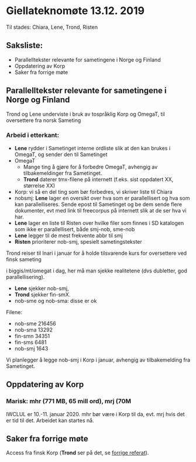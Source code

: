 # Giellateknomøte 13.12. 2019

Til stades: Chiara, Lene, Trond, Risten

## Saksliste:

* Parallelltekster relevante for sametingene i Norge og Finland
* Oppdatering av Korp
* Saker fra forrige møte

##  Parallelltekster relevante for sametingene i Norge og Finland

Trond og Lene underviste i bruk av tospråklig Korp og OmegaT, til oversettere fra norsk Sameting

### Arbeid i etterkant:
* **Lene** rydder i Sametinget interne ordliste slik at den kan brukes i OmegaT, og sender den til Sametinget
* OmegaT
    - Mange ting å gjøre for å forbedre OmegaT, avhengig av tilbakemeldinger fra Sametinget.
    - **Trond** daterer tmx-filene på internett (f.eks. sist oppdatert XX, størrelse XX)
* Korp: vi så en del ting som bør forbedres, vi skriver liste til Chiara
* nobsmj: **Lene** lager en oversikt over hva som er parallellisert og hva som kan parallelliseres. Sende epost til Sametinget og be dem sende flere dokumenter, evt med link til freecorpus på internett slik at de ser hva vi har.
* **Lene** lager en liste til Risten over hvilke filer som finnes i SD katalogen som ikke er parallellisert, både smj-nob, sme-nob
* **Lene** legger til de mest frekvente abbr til smj
* **Risten** prioriterer nob-smj, spesielt sametingstekster

Trond reiser til Inari i januar for å holde tilsvarende kurs for oversettere ved finsk sameting

<tu> i biggis/mt/omegat i dag, her må man sjekke realitetene (dvs dubletter, god parallellisering).
* **Lene** sjekker nob-smj,
* **Trond** sjekker fin-smX.
* nob-sme og nob-sma: disse er ok

Filene:
* nob-sme 216456
* nob-sma  13292
* fin-smn  34351
* fin-sms   6481
* nob-smj   1643

Vi planlegger å legge nob-smj i Korp i januar, avhengig av tilbakemelding fra Sametinget.

##  Oppdatering av Korp

### Marisk: mhr (771 MB, 65 mill ord), mrj (70M

IWCLUL er 10.-11. januar 2020. mhr bør være i Korp til da, evt. mrj hvis det er tid til det.
Arbeidet kan startes nå.

## Saker fra forrige møte

Access fra finsk Korp (**Trond** ser på det, se [forrige referat](https://giellalt.uit.no/admin/giellatekno/191120.html)).
